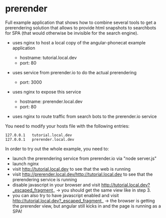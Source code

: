 prerender
=========
Full example application that shows how to combine several tools to get a prerendering solution
 that allows to provide html snapshots to searchbots for SPA (that would otherwise be invisible for the search engine).

- uses nginx to host a local copy of the angular-phonecat example application
    - hostname: tutorial.local.dev
    - port: 80

- uses service from prerender.io to do the actual prerendering
    - port: 3000

- uses nginx to expose this service
    - hostname: prerender.local.dev
    - port: 80

- uses nginx to route traffic from search bots to the prerender.io service

You need to modify your hosts file with the following entries:

    127.0.0.1   tutorial.local.dev
    127.0.0.1   prerender.local.dev

In order to try out the whole example, you need to:
- launch the prerendering service from prerender.io via "node server.js"
- launch nginx
- visit http://tutorial.local.dev to see that the web is running
- visit http://prerender.local.dev/http://tutorial.local.dev to see that the prerendering service is running
- disable javascript in your browser and visit http://tutorial.local.dev?_escaped_fragment_ -> you should get the same view like in step 3.
- you can also try to have javascript enabled and visit http://tutorial.local.dev?_escaped_fragment_ -> the browser is getting the prerender view, but angular still kicks in and the page is running as a SPA!

